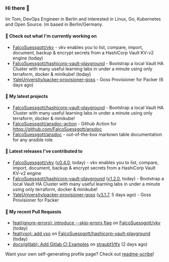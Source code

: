 ### Hi there 👋

Im Tom, DevOps Engineer in Berlin and interested in Linux, Go, Kubernetes and Open Source.
Im based in Berlin/Germany.

#### 👷 Check out what I'm currently working on

- [FalcoSuessgott/vkv](https://github.com/FalcoSuessgott/vkv) - vkv enables you to list, compare, import, document, backup &amp; encrypt secrets from a HashiCorp Vault KV-v2 engine (today)
- [FalcoSuessgott/hashicorp-vault-playground](https://github.com/FalcoSuessgott/hashicorp-vault-playground) - Bootstrap a local Vault HA Cluster with many useful learning labs in under a minute using only terraform, docker &amp; minikube! (today)
- [YaleUniversity/packer-provisioner-goss](https://github.com/YaleUniversity/packer-provisioner-goss) - Goss Provisioner for Packer (6 days ago)

#### 🌱 My latest projects

- [FalcoSuessgott/hashicorp-vault-playground](https://github.com/FalcoSuessgott/hashicorp-vault-playground) - Bootstrap a local Vault HA Cluster with many useful learning labs in under a minute using only terraform, docker &amp; minikube!
- [FalcoSuessgott/ansdoc-action](https://github.com/FalcoSuessgott/ansdoc-action) - Github Action for https://github.com/FalcoSuessgott/ansdoc
- [FalcoSuessgott/ansdoc](https://github.com/FalcoSuessgott/ansdoc) - out-of-the-box markown table documentation for any ansible role

#### 🔭 Latest releases I've contributed to

- [FalcoSuessgott/vkv](https://github.com/FalcoSuessgott/vkv) ([v0.4.0](https://github.com/FalcoSuessgott/vkv/releases/tag/v0.4.0), today) - vkv enables you to list, compare, import, document, backup &amp; encrypt secrets from a HashiCorp Vault KV-v2 engine
- [FalcoSuessgott/hashicorp-vault-playground](https://github.com/FalcoSuessgott/hashicorp-vault-playground) ([v1.2.0](https://github.com/FalcoSuessgott/hashicorp-vault-playground/releases/tag/v1.2.0), today) - Bootstrap a local Vault HA Cluster with many useful learning labs in under a minute using only terraform, docker &amp; minikube!
- [YaleUniversity/packer-provisioner-goss](https://github.com/YaleUniversity/packer-provisioner-goss) ([v3.1.7](https://github.com/YaleUniversity/packer-provisioner-goss/releases/tag/v3.1.7), 5 days ago) - Goss Provisioner for Packer

#### 🔨 My recent Pull Requests

- [feat(ignore-errors): introduce --skip-errors flag](https://github.com/FalcoSuessgott/vkv/pull/182) on [FalcoSuessgott/vkv](https://github.com/FalcoSuessgott/vkv) (today)
- [feat(vso): add vso](https://github.com/FalcoSuessgott/hashicorp-vault-playground/pull/8) on [FalcoSuessgott/hashicorp-vault-playground](https://github.com/FalcoSuessgott/hashicorp-vault-playground) (today)
- [docs(gitlab): Add Gitlab CI Examples](https://github.com/straubt1/tfx/pull/96) on [straubt1/tfx](https://github.com/straubt1/tfx) (2 days ago)

Want your own self-generating profile page? Check out [readme-scribe](https://github.com/muesli/readme-scribe)!